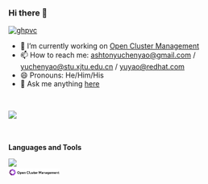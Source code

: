 ### Hi there 👋

[![ghpvc](https://komarev.com/ghpvc/?username=ycyaoxdu)](https://komarev.com/ghpvc/?username=ycyaoxdu)

- 🔭 I’m currently working on [Open Cluster Management](https://open-cluster-management.io/)
- 📫 How to reach me: ashtonyuchenyao@gmail.com / yuchenyao@stu.xjtu.edu.cn / yuyao@redhat.com 
- 😄 Pronouns: He/Him/His
- 💬 Ask me anything [here](https://github.com/ycyaoxdu/ycyaoxdu/discussions/new)


<br>

![](https://github-readme-stats.vercel.app/api?username=ycyaoxdu&show_icons=true&count_private=true&theme=graywhite)

<br>

**Languages and Tools**

<!--
[![Top Langs](https://github-readme-stats.vercel.app/api/top-langs/?username=ycyaoxdu&layout=compact)](https://github.com/anuraghazra/github-readme-stats)
-->

<p>
<code><img width="10%" src="https://www.vectorlogo.zone/logos/golang/golang-horizontal.svg"></code>
<br>
<code><img width="20%" src="https://github.com/open-cluster-management-io/OCM/blob/main/assets/ocm-logo.png"></code>

<!--
<code><img width="10%" src="https://www.vectorlogo.zone/logos/kubernetes/kubernetes-ar21.svg"></code>
<code><img width="10%" src="https://www.vectorlogo.zone/logos/docker/docker-ar21.svg"></code>
-->
</p>

<br/>


<!--
**ycyaoxdu/ycyaoxdu** is a ✨ _special_ ✨ repository because its `README.md` (this file) appears on your GitHub profile.

Here are some ideas to get you started:

- 🔭 I’m currently working on ...
- 🌱 I’m currently learning ...
- 👯 I’m looking to collaborate on ...
- 🤔 I’m looking for help with ...
- 💬 Ask me about ...
- 📫 How to reach me: ...
- 😄 Pronouns: ...
- ⚡ Fun fact: ...
-->
